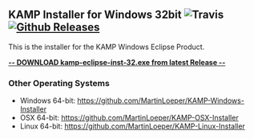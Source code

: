 ## KAMP Installer for Windows 32bit ![Travis](https://img.shields.io/travis/MartinLoeper/KAMP-Windows-32-bit-Installer.svg) [![Github Releases](https://img.shields.io/github/downloads/MartinLoeper/KAMP-Windows-32-bit-Installer/total.svg)](https://github.com/MartinLoeper/KAMP-Windows-32-bit-Installer/releases/latest)

This is the installer for the KAMP Windows Eclipse Product.

**[-- DOWNLOAD kamp-eclipse-inst-32.exe from latest Release --](https://github.com/MartinLoeper/KAMP-Windows-32-bit-Installer/releases/latest)**

### Other Operating Systems
- Windows 64-bit: https://github.com/MartinLoeper/KAMP-Windows-Installer
- OSX 64-bit: https://github.com/MartinLoeper/KAMP-OSX-Installer
- Linux 64-bit: https://github.com/MartinLoeper/KAMP-Linux-Installer